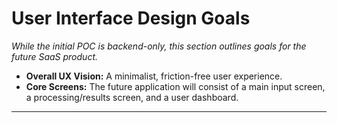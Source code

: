 # **User Interface Design Goals**

*While the initial POC is backend-only, this section outlines goals for the future SaaS product.*

* **Overall UX Vision:** A minimalist, friction-free user experience.  
* **Core Screens:** The future application will consist of a main input screen, a processing/results screen, and a user dashboard.

---
